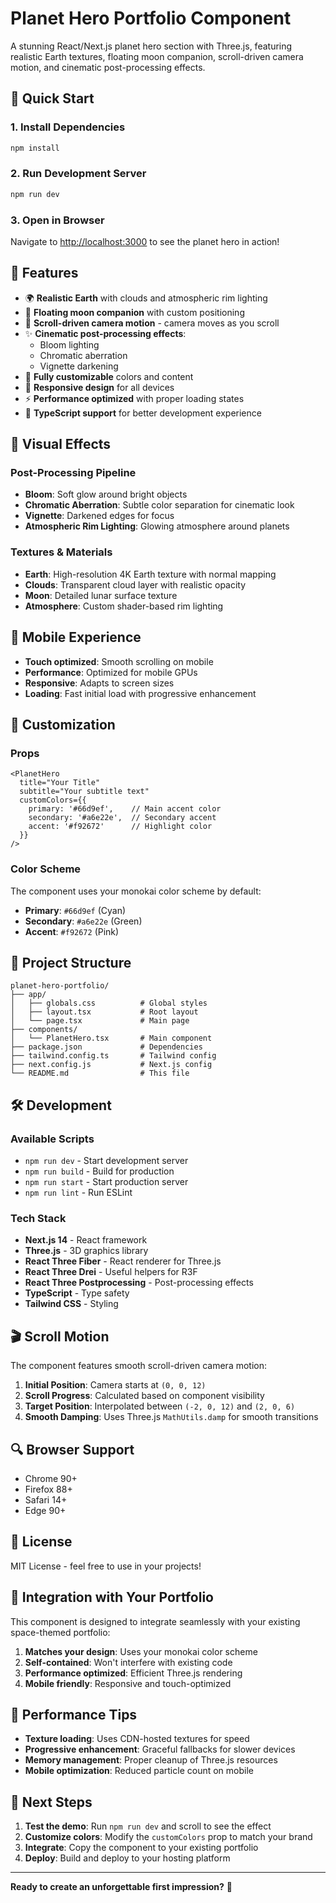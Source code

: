 # Planet Hero Portfolio Component

A stunning React/Next.js planet hero section with Three.js, featuring realistic Earth textures, floating moon companion, scroll-driven camera motion, and cinematic post-processing effects.

## 🚀 Quick Start

### 1. Install Dependencies

```bash
npm install
```

### 2. Run Development Server

```bash
npm run dev
```

### 3. Open in Browser

Navigate to [http://localhost:3000](http://localhost:3000) to see the planet hero in action!

## 🎨 Features

- 🌍 **Realistic Earth** with clouds and atmospheric rim lighting
- 🌙 **Floating moon companion** with custom positioning
- 📱 **Scroll-driven camera motion** - camera moves as you scroll
- ✨ **Cinematic post-processing effects**:
  - Bloom lighting
  - Chromatic aberration
  - Vignette darkening
- 🎨 **Fully customizable** colors and content
- 📱 **Responsive design** for all devices
- ⚡ **Performance optimized** with proper loading states
- 🔧 **TypeScript support** for better development experience

## 🎯 Visual Effects

### Post-Processing Pipeline
- **Bloom**: Soft glow around bright objects
- **Chromatic Aberration**: Subtle color separation for cinematic look
- **Vignette**: Darkened edges for focus
- **Atmospheric Rim Lighting**: Glowing atmosphere around planets

### Textures & Materials
- **Earth**: High-resolution 4K Earth texture with normal mapping
- **Clouds**: Transparent cloud layer with realistic opacity
- **Moon**: Detailed lunar surface texture
- **Atmosphere**: Custom shader-based rim lighting

## 📱 Mobile Experience

- **Touch optimized**: Smooth scrolling on mobile
- **Performance**: Optimized for mobile GPUs
- **Responsive**: Adapts to screen sizes
- **Loading**: Fast initial load with progressive enhancement

## 🔧 Customization

### Props

```tsx
<PlanetHero 
  title="Your Title"
  subtitle="Your subtitle text"
  customColors={{
    primary: '#66d9ef',    // Main accent color
    secondary: '#a6e22e',  // Secondary accent
    accent: '#f92672'      // Highlight color
  }}
/>
```

### Color Scheme
The component uses your monokai color scheme by default:
- **Primary**: `#66d9ef` (Cyan)
- **Secondary**: `#a6e22e` (Green) 
- **Accent**: `#f92672` (Pink)

## 📁 Project Structure

```
planet-hero-portfolio/
├── app/
│   ├── globals.css          # Global styles
│   ├── layout.tsx           # Root layout
│   └── page.tsx             # Main page
├── components/
│   └── PlanetHero.tsx       # Main component
├── package.json             # Dependencies
├── tailwind.config.ts       # Tailwind config
├── next.config.js           # Next.js config
└── README.md                # This file
```

## 🛠️ Development

### Available Scripts

- `npm run dev` - Start development server
- `npm run build` - Build for production
- `npm run start` - Start production server
- `npm run lint` - Run ESLint

### Tech Stack

- **Next.js 14** - React framework
- **Three.js** - 3D graphics library
- **React Three Fiber** - React renderer for Three.js
- **React Three Drei** - Useful helpers for R3F
- **React Three Postprocessing** - Post-processing effects
- **TypeScript** - Type safety
- **Tailwind CSS** - Styling

## 🎬 Scroll Motion

The component features smooth scroll-driven camera motion:

1. **Initial Position**: Camera starts at `(0, 0, 12)`
2. **Scroll Progress**: Calculated based on component visibility
3. **Target Position**: Interpolated between `(-2, 0, 12)` and `(2, 0, 6)`
4. **Smooth Damping**: Uses Three.js `MathUtils.damp` for smooth transitions

## 🔍 Browser Support

- Chrome 90+
- Firefox 88+
- Safari 14+
- Edge 90+

## 📄 License

MIT License - feel free to use in your projects!

## 🤝 Integration with Your Portfolio

This component is designed to integrate seamlessly with your existing space-themed portfolio:

1. **Matches your design**: Uses your monokai color scheme
2. **Self-contained**: Won't interfere with existing code
3. **Performance optimized**: Efficient Three.js rendering
4. **Mobile friendly**: Responsive and touch-optimized

## 🚀 Performance Tips

- **Texture loading**: Uses CDN-hosted textures for speed
- **Progressive enhancement**: Graceful fallbacks for slower devices
- **Memory management**: Proper cleanup of Three.js resources
- **Mobile optimization**: Reduced particle count on mobile

## 🎯 Next Steps

1. **Test the demo**: Run `npm run dev` and scroll to see the effect
2. **Customize colors**: Modify the `customColors` prop to match your brand
3. **Integrate**: Copy the component to your existing portfolio
4. **Deploy**: Build and deploy to your hosting platform

---

**Ready to create an unforgettable first impression?** 🌟
